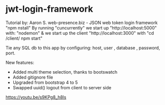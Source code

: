 # jwt-login-framework
Tutorial by: Aaron S. web-presence.biz - JSON web token login framework 
"npm nstall" 
By running "cuncurrently" we start up "http://localhost:5000" with:
"nodemon"
& we start up the client "http://localhost:3000" with 
"cd /client/ npm start"

Tie any SQL db to this app by configuring: host, user , database , password, port.

New features:
- Added multi theme selection, thanks to bootswatch
- Added gitignore file
- Upgraded from bootstrap 4 to 5
- Swapped uuid() logout from client to server side
    
https://youtu.be/s9KPg8_h8ls
